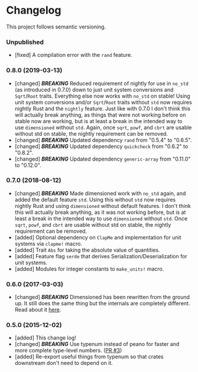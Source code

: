 # Changelog

This project follows semantic versioning.

### Unpublished
- [fixed] A compilation error with the `rand` feature.

### 0.8.0 (2019-03-13)
- [changed] ***BREAKING*** Reduced requirement of nightly for use in `no_std`
  (as introduced in 0.7.0) down to just unit system conversions and
  `Sqrt`/`Root` traits. Everything else now works with `no_std` on stable!
  Using unit system conversions and/or `Sqrt`/`Root` traits without `std` now
  requires nightly Rust and the `nightly` feature. Just like with 0.7.0 I don't
  think this will actually break anything, as things that were not working
  before on stable now are working, but is at least a break in the intended way
  to use `dimensioned` without `std`. Again, once `sqrt`, `powf`, and `cbrt` are
  usable without std on stable, the nightly requirement can be removed.
- [changed] ***BREAKING*** Updated dependency `rand` from "0.5.4" to "0.6.5".
- [changed] ***BREAKING*** Updated dependency `quickcheck` from "0.6.2" to "0.8.2".
- [changed] ***BREAKING*** Updated dependency `generic-array` from "0.11.0" to "0.12.0".

### 0.7.0 (2018-08-12)
- [changed] ***BREAKING*** Made dimensioned work with `no_std` again, and added the default feature
  `std`. Using this without `std` now requires nightly Rust and using `dimensioned` without default
  features. I don't think this will actually break anything, as it was not working before, but is at
  least a break in the intended way to use `dimensioned` without `std`. Once `sqrt`, `powf`, and
  `cbrt` are usable without std on stable, the nightly requirement can be removed.
- [added] Optional dependency on `ClapMe` and implementation for unit systems via `clapme!` macro.
- [added] Trait `Abs` for taking the absolute value of quantities.
- [added] Feature flag `serde` that derives Serialization/Deserialization for unit systems.
- [added] Modules for integer constants to `make_units!` macro.

### 0.6.0 (2017-03-03)
- [changed] ***BREAKING*** Dimensioned has been rewritten from the ground up. It still does the
  same thing but the internals are completely different. Read about it
  [here](http://paholg.com/2017/03/03/dimensioned_0.6/).

### 0.5.0 (2015-12-02)
- [added] This change log!
- [changed] ***BREAKING*** Use typenum instead of peano for faster and more complete type-level
  numbers. ([PR #3](https://github.com/paholg/dimensioned/pull/3))
- [added] Re-export useful things from typenum so that crates downstream don't need to depend on
  it.
